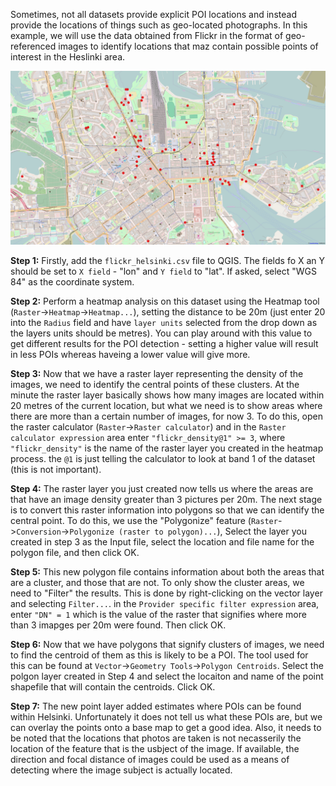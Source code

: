 Sometimes, not all datasets provide explicit POI locations and instead provide the locations of things such as geo-located photographs. In this example, we will use the data obtained from Flickr in the format of geo-referenced images to identify locations that maz contain possible points of interest in the Heslinki area.

![POI map of Helsinki](https://raw.githubusercontent.com/jlevente/link-vgi/master/workshop/case_study/pois.png)

**Step 1:** Firstly, add the `flickr_helsinki.csv` file to QGIS. The fields fo X an Y should be set to `X field` - "lon" and `Y field` to "lat". If asked, select "WGS 84" as the coordinate system.

**Step 2:** Perform a heatmap analysis on this dataset using the Heatmap tool (`Raster`->`Heatmap`->`Heatmap...`), setting the distance to be 20m (just enter 20 into the `Radius` field and have `layer units` selected from the drop down as the layers units should be metres). You can play around with this value to get different results for the POI detection - setting a higher value will result in less POIs whereas haveing a lower value will give more.

**Step 3:** Now that we have a raster layer representing the density of the images, we need to identify the central points of these clusters. At the minute the raster layer basically shows how many images are located within 20 metres of the current location, but what we need is to show areas where there are more than a certain number of images, for now 3. To do this, open the raster calculator (`Raster`->`Raster calculator`) and in the `Raster calculator expression` area enter `"flickr_density@1" >= 3`, where `"flickr_density"` is the name of the raster layer you created in the heatmap process. the `@1` is just telling the calculator to look at band 1 of the dataset (this is not important).

**Step 4:** The raster layer you just created now tells us where the areas are that have an image density greater than 3 pictures per 20m. The next stage is to convert this raster information into polygons so that we can identify the central point. To do this, we use the "Polygonize" feature (`Raster`->`Conversion`->`Polygonize (raster to polygon)...`), Select the layer you created in step 3 as the Input file, select the location and file name for the polygon file, and then click OK. 

**Step 5:** This new polygon file contains information about both the areas that are a cluster, and those that are not. To only show the cluster areas, we need to "Filter" the results. This is done by right-clicking on the vector layer and selecting `Filter...`. in the `Provider specific filter expression` area, enter `"DN" = 1` which is the value of the raster that signifies where more than 3 imapges per 20m were found. Then click OK.

**Step 6:** Now that we have polygons that signify clusters of images, we need to find the centroid of them as this is likely to be a POI. The tool used for this can be found at `Vector`->`Geometry Tools`->`Polygon Centroids`. Select the polgon layer created in Step 4 and select the locaiton and name of the point shapefile that will contain the centroids. Click OK. 

**Step 7:** The new point layer added estimates where POIs can be found within Helsinki. Unfortunately it does not tell us what these POIs are, but we can overlay the points onto a base map to get a good idea. Also, it needs to be noted that the locations that photos are taken is not necasserily the location of the feature that is the usbject of the image. If available, the direction and focal distance of images could be used as a means of detecting where the image subject is actually located.
